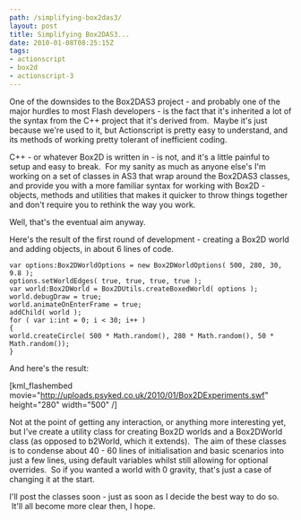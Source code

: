 ```yaml
---
path: /simplifying-box2das3/
layout: post
title: Simplifying Box2DAS3...
date: 2010-01-08T08:25:15Z
tags:
- actionscript
- box2d
- actionscript-3
---
```


One of the downsides to the Box2DAS3 project - and probably one of the major hurdles to most Flash developers - is the fact that it's inherited a lot of the syntax from the C++ project that it's derived from.  Maybe it's just because we're used to it, but Actionscript is pretty easy to understand, and its methods of working pretty tolerant of inefficient coding.

C++ - or whatever Box2D is written in - is not, and it's a little painful to setup and easy to break.  For my sanity as much as anyone else's I'm working on a set of classes in AS3 that wrap around the Box2DAS3 classes, and provide you with a more familiar syntax for working with Box2D - objects, methods and utilities that makes it quicker to throw things together and don't require you to rethink the way you work.

Well, that's the eventual aim anyway.

Here's the result of the first round of development - creating a Box2D world and adding objects, in about 6 lines of code.

<pre><code>var options:Box2DWorldOptions = new Box2DWorldOptions( 500, 280, 30, 9.8 );
options.setWorldEdges( true, true, true, true );
var world:Box2DWorld = Box2DUtils.createBoxedWorld( options );
world.debugDraw = true;
world.animateOnEnterFrame = true;
addChild( world );
for ( var i:int = 0; i < 30; i++ )
{
world.createCircle( 500 * Math.random(), 280 * Math.random(), 50 * Math.random());
}</code></pre>

And here's the result:

[kml_flashembed movie="http://uploads.psyked.co.uk/2010/01/Box2DExperiments.swf" height="280" width="500" /]

<!--more-->Not at the point of getting any interaction, or anything more interesting yet, but I've create a utility class for creating Box2D worlds and a Box2DWorld class (as opposed to b2World, which it extends).  The aim of these classes is to condense about 40 - 60 lines of initialisation and basic scenarios into just a few lines, using default variables whilst still allowing for optional overrides.  So if you wanted a world with 0 gravity, that's just a case of changing it at the start.

I'll post the classes soon - just as soon as I decide the best way to do so.  It'll all become more clear then, I hope.